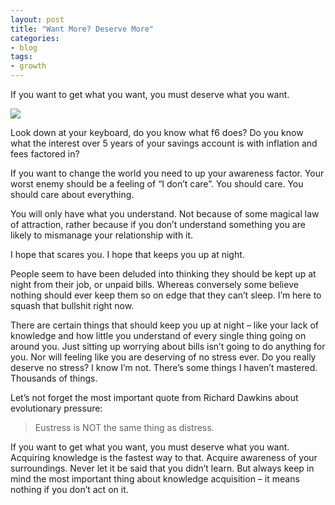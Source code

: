 ```yaml
---
layout: post
title: "Want More? Deserve More"
categories:
- blog
tags:
- growth
---
```


If you want to get what you want, you must deserve what you want.

![](https://web.archive.org/web/20160315170419im_/http://dain.io/wp-content/uploads/2015/09/unnamed-f362f98456-1100x692.jpg)

Look down at your keyboard, do you know what f6 does? Do you know what the interest over 5 years of your savings account is with inflation and fees factored in?

If you want to change the world you need to up your awareness factor. Your worst enemy should be a feeling of “I don’t care”. You should care. You should care about everything.

You will only have what you understand. Not because of some magical law of attraction, rather because if you don’t understand something you are likely to mismanage your relationship with it.

I hope that scares you. I hope that keeps you up at night.

People seem to have been deluded into thinking they should be kept up at night from their job, or unpaid bills. Whereas conversely some believe nothing should ever keep them so on edge that they can’t sleep. I’m here to squash that bullshit right now.

There are certain things that should keep you up at night – like your lack of knowledge and how little you understand of every single thing going on around you. Just sitting up worrying about bills isn’t going to do anything for you. Nor will feeling like you are deserving of no stress ever. Do you really deserve no stress? I know I’m not. There’s some things I haven’t mastered. Thousands of things.

Let’s not forget the most important quote from Richard Dawkins about evolutionary pressure:

> Eustress is NOT the same thing as distress.

If you want to get what you want, you must deserve what you want. Acquiring knowledge is the fastest way to that. Acquire awareness of your surroundings. Never let it be said that you didn’t learn.
But always keep in mind the most important thing about knowledge acquisition – it means nothing if you don’t act on it.